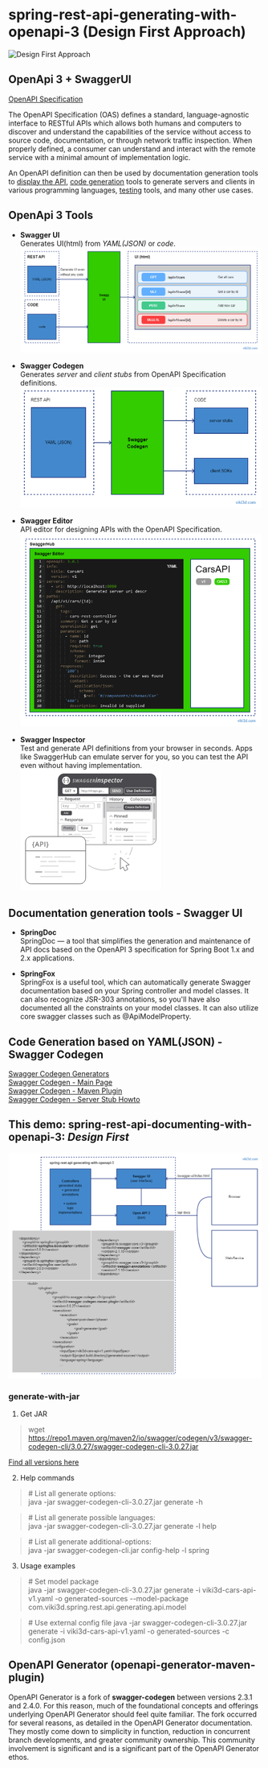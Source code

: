 # spring-rest-api-generating-with-openapi-3 (Design First Approach)
![Design First Approach](https://github.com/viki3d/spring-rest-api-documenting-with-openapi-3)

## OpenApi 3 + SwaggerUI

[OpenAPI Specification](https://swagger.io/specification/)  

The OpenAPI Specification (OAS) defines a standard, language-agnostic interface to RESTful APIs which allows both humans and computers to discover and understand the capabilities of the service without access to source code, documentation, or through network traffic inspection. When properly defined, a consumer can understand and interact with the remote service with a minimal amount of implementation logic.  

An OpenAPI definition can then be used by documentation generation tools to <u>display the API</u>, <u>code generation</u> tools to generate servers and clients in various programming languages, <u>testing</u> tools, and many other use cases.  

## OpenApi 3 Tools
* **Swagger UI**  
Generates UI(html) from _YAML(JSON)_ or _code_.  
![openapi-swagger-ui.png](openapi-swagger-ui.png?id=1)

* **Swagger Codegen**  
Generates _server_ and _client stubs_ from OpenAPI Specification definitions.  
![openapi-swagger-codegen.png](openapi-swagger-codegen.png?id=1)

* **Swagger Editor**  
API editor for designing APIs with the OpenAPI Specification.  
![openapi-swagger-editor.png](openapi-swagger-editor.png?id=1)

* **Swagger Inspector**  
Test and generate API definitions from your browser in seconds. Apps like SwaggerHub can emulate server for you, so you can test the API even without having implementation.  
![openapi-swagger-inspector.png](openapi-swagger-inspector.png?id=1)

## Documentation generation tools - Swagger UI
* **SpringDoc**  
SpringDoc — a tool that simplifies the generation and maintenance of API docs based on the OpenAPI 3 specification for Spring Boot 1.x and 2.x applications.  

* **SpringFox**  
SpringFox is a useful tool, which can automatically generate Swagger documentation based on your Spring controller and model classes. It can also recognize JSR-303 annotations, so you'll have also documented all the constraints on your model classes. It can also utilize core swagger classes such as @ApiModelProperty.  

## Code Generation based on YAML(JSON) - Swagger Codegen
[Swagger Codegen Generators](https://github.com/swagger-api/swagger-codegen-generators)  
[Swagger Codegen - Main Page](https://github.com/swagger-api/swagger-codegen)  
[Swagger Codegen - Maven Plugin](https://github.com/swagger-api/swagger-codegen/tree/master/modules/swagger-codegen-maven-plugin)  
[Swagger Codegen - Server Stub Howto](https://github.com/swagger-api/swagger-codegen/wiki/Server-stub-generator-HOWTO#java-springboot)  

## This demo: spring-rest-api-documenting-with-openapi-3: _Design First_  
![spring-rest-api-generating-with-openapi-3-1.png](spring-rest-api-generating-with-openapi-3-1.png?id=2)


### generate-with-jar
1. Get JAR
> wget https://repo1.maven.org/maven2/io/swagger/codegen/v3/swagger-codegen-cli/3.0.27/swagger-codegen-cli-3.0.27.jar

[Find all versions here](https://repo1.maven.org/maven2/io/swagger/codegen/v3/swagger-codegen-cli/)  

2. Help commands

>	\# List all generate options:  
>	java -jar swagger-codegen-cli-3.0.27.jar generate -h  

>	\# List all generate possible languages:  
>	java -jar swagger-codegen-cli-3.0.27.jar generate -l help  

>	\# List all generate additional-options:  
>	java -jar swagger-codegen-cli.jar config-help -l spring  

3. Usage examples

> \# Set model package  
> java -jar swagger-codegen-cli-3.0.27.jar generate -i viki3d-cars-api-v1.yaml -o generated-sources --model-package com.viki3d.spring.rest.api.generating.api.model  

> \# Use external config file
> java -jar swagger-codegen-cli-3.0.27.jar generate -i viki3d-cars-api-v1.yaml -o generated-sources -c config.json


## OpenAPI Generator (openapi-generator-maven-plugin)
OpenAPI Generator is a fork of <b>swagger-codegen</b> between versions 2.3.1 and 2.4.0. For this reason, much of the foundational concepts and offerings underlying OpenAPI Generator should feel quite familiar. The fork occurred for several reasons, as detailed in the OpenAPI Generator documentation. They mostly come down to simplicity in function, reduction in concurrent branch developments, and greater community ownership. This community involvement is significant and is a significant part of the OpenAPI Generator ethos.  

